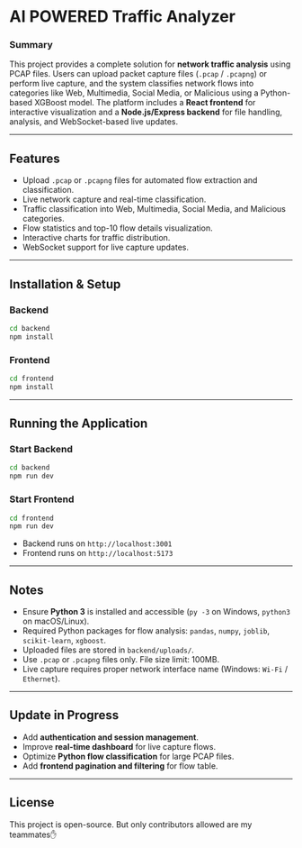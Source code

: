 
# AI POWERED Traffic Analyzer

### Summary 
This project provides a complete solution for **network traffic analysis** using PCAP files. Users can upload packet capture files (`.pcap` / `.pcapng`) or perform live capture, and the system classifies network flows into categories like Web, Multimedia, Social Media, or Malicious using a Python-based XGBoost model. The platform includes a **React frontend** for interactive visualization and a **Node.js/Express backend** for file handling, analysis, and WebSocket-based live updates.

---

## Features
- Upload `.pcap` or `.pcapng` files for automated flow extraction and classification.
- Live network capture and real-time classification.
- Traffic classification into Web, Multimedia, Social Media, and Malicious categories.
- Flow statistics and top-10 flow details visualization.
- Interactive charts for traffic distribution.
- WebSocket support for live capture updates.

---
## Installation & Setup

### Backend
```bash
cd backend
npm install
````

### Frontend

```bash
cd frontend
npm install
```

---

## Running the Application

### Start Backend

```bash
cd backend
npm run dev
```

### Start Frontend

```bash
cd frontend
npm run dev
```

* Backend runs on `http://localhost:3001`
* Frontend runs on `http://localhost:5173`

---

## Notes

* Ensure **Python 3** is installed and accessible (`py -3` on Windows, `python3` on macOS/Linux).
* Required Python packages for flow analysis: `pandas`, `numpy`, `joblib`, `scikit-learn`, `xgboost`.
* Uploaded files are stored in `backend/uploads/`.
* Use `.pcap` or `.pcapng` files only. File size limit: 100MB.
* Live capture requires proper network interface name (Windows: `Wi-Fi` / `Ethernet`).

---

## Update in Progress

* Add **authentication and session management**.
* Improve **real-time dashboard** for live capture flows.
* Optimize **Python flow classification** for large PCAP files.
* Add **frontend pagination and filtering** for flow table.

---

## License

This project is open-source. But only contributors allowed are my teammates✋


